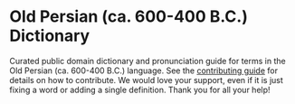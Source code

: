 
# Old Persian (ca. 600-400 B.C.) Dictionary

Curated public domain dictionary and pronunciation guide for terms in the Old Persian (ca. 600-400 B.C.) language. See the [contributing guide](https://github.com/drumworkteam/term/blob/make/.github/contributing.md) for details on how to contribute. We would love your support, even if it is just fixing a word or adding a single definition. Thank you for all your help!